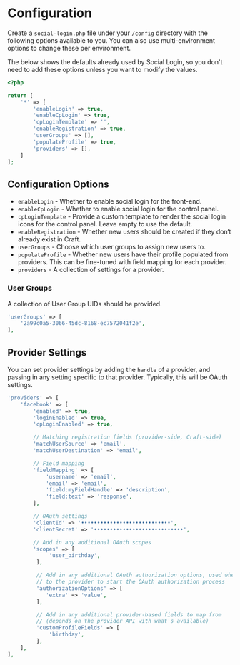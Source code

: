 # Configuration
Create a `social-login.php` file under your `/config` directory with the following options available to you. You can also use multi-environment options to change these per environment.

The below shows the defaults already used by Social Login, so you don't need to add these options unless you want to modify the values.

```php
<?php

return [
    '*' => [
        'enableLogin' => true,
        'enableCpLogin' => true,
        'cpLoginTemplate' => '',
        'enableRegistration' => true,
        'userGroups' => [],
        'populateProfile' => true,
        'providers' => [],
    ]
];
```

## Configuration Options
- `enableLogin` - Whether to enable social login for the front-end.
- `enableCpLogin` - Whether to enable social login for the control panel.
- `cpLoginTemplate` - Provide a custom template to render the social login icons for the control panel. Leave empty to use the default.
- `enableRegistration` - Whether new users should be created if they don‘t already exist in Craft.
- `userGroups` - Choose which user groups to assign new users to.
- `populateProfile` - Whether new users have their profile populated from providers. This can be fine-tuned with field mapping for each provider.
- `providers` - A collection of settings for a provider.

### User Groups
A collection of User Group UIDs should be provided.

```php
'userGroups' => [
    '2a99c0a5-3066-45dc-8168-ec7572041f2e',
],
```

## Provider Settings
You can set provider settings by adding the `handle` of a provider, and passing in any setting specific to that provider. Typically, this will be OAuth settings.

```php
'providers' => [
    'facebook' => [
        'enabled' => true,
        'loginEnabled' => true,
        'cpLoginEnabled' => true,

        // Matching registration fields (provider-side, Craft-side)
        'matchUserSource' => 'email',
        'matchUserDestination' => 'email',

        // Field mapping
        'fieldMapping' => [
            'username' => 'email',
            'email' => 'email',
            'field:myFieldHandle' => 'description',
            'field:text' => 'response',
        ],

        // OAuth settings
        'clientId' => '••••••••••••••••••••••••••••',
        'clientSecret' => '••••••••••••••••••••••••••••',

        // Add in any additional OAuth scopes
        'scopes' => [
             'user_birthday',
         ],

         // Add in any additional OAuth authorization options, used when redirecting
         // to the provider to start the OAuth authorization process
         'authorizationOptions' => [
            'extra' => 'value',
         ],

         // Add in any additional provider-based fields to map from
         // (depends on the provider API with what's available)
         'customProfileFields' => [
             'birthday',
         ],
    ],
],
```
